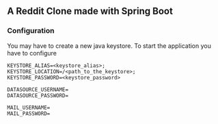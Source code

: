 ## A Reddit Clone made with Spring Boot

### Configuration

You may have to create a new java keystore.
To start the application you have to configure 
```
KEYSTORE_ALIAS=<keystore_alias>;
KEYSTORE_LOCATION=/<path_to_the_keystore>;
KEYSTORE_PASSWORD=<keystore_password>

DATASOURCE_USERNAME=
DATASOURCE_PASSWORD=

MAIL_USERNAME=
MAIL_PASSWORD=
```